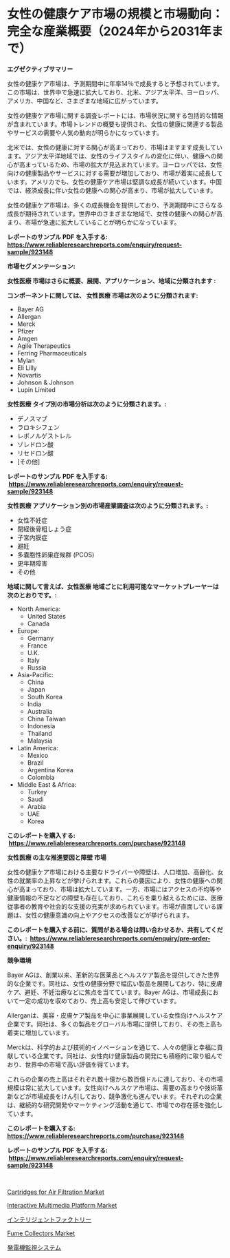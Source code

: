 <p><h1>女性の健康ケア市場の規模と市場動向：完全な産業概要（2024年から2031年まで）</h1></p><p><strong>エグゼクティブサマリー</strong></p>
<p><p>女性の健康ケア市場は、予測期間中に年率14％で成長すると予想されています。この市場は、世界中で急速に拡大しており、北米、アジア太平洋、ヨーロッパ、アメリカ、中国など、さまざまな地域に広がっています。</p><p>女性の健康ケア市場に関する調査レポートには、市場状況に関する包括的な情報が含まれています。市場トレンドの概要も提供され、女性の健康に関連する製品やサービスの需要や人気の動向が明らかになっています。</p><p>北米では、女性の健康に対する関心が高まっており、市場はますます成長しています。アジア太平洋地域では、女性のライフスタイルの変化に伴い、健康への関心が高まっているため、市場の拡大が見込まれています。ヨーロッパでは、女性向けの健康製品やサービスに対する需要が増加しており、市場が着実に成長しています。アメリカでも、女性の健康ケア市場は堅調な成長が続いています。中国では、経済成長に伴い女性の健康への関心が高まり、市場が拡大しています。</p><p>女性の健康ケア市場は、多くの成長機会を提供しており、予測期間中にさらなる成長が期待されています。世界中のさまざまな地域で、女性の健康への関心が高まり、市場が急速に拡大していることが明らかになっています。</p></p>
<p><strong>レポートのサンプル PDF を入手する: <a href="https://www.reliableresearchreports.com/enquiry/request-sample/923148">https://www.reliableresearchreports.com/enquiry/request-sample/923148</a></strong></p>
<p><strong>市場セグメンテーション:</strong></p>
<p><strong> 女性医療 市場はさらに概要、展開、アプリケーション、地域に分類されます :</strong></p>
<p><strong>コンポーネントに関しては、 女性医療 市場は次のように分類されます: &nbsp;</strong></p>
<p><ul><li>Bayer AG</li><li>Allergan</li><li>Merck</li><li>Pfizer</li><li>Amgen</li><li>Agile Therapeutics</li><li>Ferring Pharmaceuticals</li><li>Mylan</li><li>Eli Lilly</li><li>Novartis</li><li>Johnson & Johnson</li><li>Lupin Limited</li></ul></p>
<p><strong> 女性医療 タイプ別の市場分析は次のように分類されます。:</strong></p>
<p><ul><li>デノスマブ</li><li>ラロキシフェン</li><li>レボノルゲストレル</li><li>ゾレドロン酸</li><li>リセドロン酸</li><li>[その他]</li></ul></p>
<p><strong>レポートのサンプル PDF を入手する: &nbsp;<a href="https://www.reliableresearchreports.com/enquiry/request-sample/923148">https://www.reliableresearchreports.com/enquiry/request-sample/923148</a></strong></p>
<p><strong> 女性医療 アプリケーション別の市場産業調査は次のように分類されます。:</strong></p>
<p><ul><li>女性不妊症</li><li>閉経後骨粗しょう症</li><li>子宮内膜症</li><li>避妊</li><li>多嚢胞性卵巣症候群 (PCOS)</li><li>更年期障害</li><li>その他</li></ul></p>
<p><strong>地域に関して言えば、女性医療 地域ごとに利用可能なマーケットプレーヤーは次のとおりです。:</strong></p>
<p><ul>
    <li>
        North America:
        <ul>
            <li>United States</li>
            <li>Canada</li>
        </ul>
    </li>
    <li>
        Europe:
        <ul>
            <li>Germany</li>
            <li>France</li>
            <li>U.K.</li>
            <li>Italy</li>
            <li>Russia</li>
        </ul>
    </li>
    <li>
        Asia-Pacific:
        <ul>
            <li>China</li>
            <li>Japan</li>
            <li>South Korea</li>
            <li>India</li>
            <li>Australia</li>
            <li>China Taiwan</li>
            <li>Indonesia</li>
            <li>Thailand</li>
            <li>Malaysia</li>
        </ul>
    </li>
    <li>
        Latin America:
        <ul>
            <li>Mexico</li>
            <li>Brazil</li>
            <li>Argentina Korea</li>
            <li>Colombia</li>
        </ul>
    </li>
    <li>
        Middle East & Africa:
        <ul>
            <li>Turkey</li>
            <li>Saudi</li>
            <li>Arabia</li>
            <li>UAE</li>
            <li>Korea</li>
        </ul>
    </li>
    </ul></p>
<p><strong>このレポートを購入する: &nbsp;<a href="https://www.reliableresearchreports.com/purchase/923148">https://www.reliableresearchreports.com/purchase/923148</a></strong></p>
<p><strong>女性医療 の主な推進要因と障壁 市場</strong></p>
<p><p>女性の健康ケア市場における主要なドライバーや障壁は、人口増加、高齢化、女性の就業率の上昇などが挙げられます。これらの要因により、女性の健康への関心が高まっており、市場は拡大しています。一方、市場にはアクセスの不均等や健康情報の不足などの障壁も存在しており、これらを乗り越えるためには、医療従事者の教育や社会的な支援の充実が求められています。市場が直面している課題は、女性の健康意識の向上やアクセスの改善などが挙げられます。</p></p>
<p><strong>このレポートを購入する前に、質問がある場合は問い合わせるか、共有してください。:&nbsp; <a href="https://www.reliableresearchreports.com/enquiry/pre-order-enquiry/923148">https://www.reliableresearchreports.com/enquiry/pre-order-enquiry/923148</a></strong></p>
<p><strong>競争環境</strong></p>
<p><p>Bayer AGは、創業以来、革新的な医薬品とヘルスケア製品を提供してきた世界的な企業です。同社は、女性の健康分野で幅広い製品を展開しており、特に皮膚ケア、避妊、不妊治療などに焦点を当てています。Bayer AGは、市場成長において一定の成功を収めており、売上高も安定して伸びています。</p><p>Allerganは、美容・皮膚ケア製品を中心に事業展開している女性向けヘルスケア企業です。同社は、多くの製品をグローバル市場に提供しており、その売上高も着実に増加しています。</p><p>Merckは、科学的および技術的イノベーションを通じて、人々の健康と幸福に貢献している企業です。同社は、女性向け健康製品の開発にも積極的に取り組んでおり、世界中の市場で高い評価を得ています。</p><p>これらの企業の売上高はそれぞれ数十億から数百億ドルに達しており、その市場規模は常に拡大しています。女性向けヘルスケア市場は、需要の高まりや技術革新などが市場成長をけん引しており、競争激化も進んでいます。それぞれの企業は、継続的な研究開発やマーケティング活動を通じて、市場での存在感を強化しています。</p></p>
<p><strong>このレポートを購入する: &nbsp; <a href="https://www.reliableresearchreports.com/purchase/923148">https://www.reliableresearchreports.com/purchase/923148</a></strong></p>
<p><strong>レポートのサンプル PDF を入手する: &nbsp;<a href="https://www.reliableresearchreports.com/enquiry/request-sample/923148">https://www.reliableresearchreports.com/enquiry/request-sample/923148</a></strong><strong></strong></p>
<p>&nbsp;</p>
<p><p><a href="https://issuu.com/reportprime-2/docs/cartridges-for-air-filtration-market-size-2030.ppt">Cartridges for Air Filtration Market</a></p><p><a href="https://github.com/castoriffic/Market-Research-Report-List-3/blob/main/interactive-multimedia-platform-market.md">Interactive Multimedia Platform Market</a></p><p><a href="https://github.com/mohamedbakry57/Market-Research-Report-List-2/blob/main/9911930182701.md">インテリジェントファクトリー</a></p><p><a href="https://issuu.com/reportprime-2/docs/fume-collectors-market-size-2030.pptx">Fume Collectors Market</a></p><p><a href="https://github.com/lababdou/Market-Research-Report-List-2/blob/main/8914618182702.md">発電機監視システム</a></p></p>